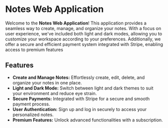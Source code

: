 # Notes Web Application

Welcome to the **Notes Web Application**! This application provides a seamless way to create, manage, and organize your notes. With a focus on user experience, we've included both light and dark modes, allowing you to customize your workspace according to your preferences. Additionally, we offer a secure and efficient payment system integrated with Stripe, enabling access to premium features


## Features

- **Create and Manage Notes:** Effortlessly create, edit, delete, and organize your notes in one place.
- **Light and Dark Mode:** Switch between light and dark themes to suit your environment and reduce eye strain.
- **Secure Payments:** Integrated with Stripe for a secure and smooth payment process.
- **User Authentication:** Sign up and log in securely to access your personalized notes.
- **Premium Features:** Unlock advanced functionalities with a subscription.
